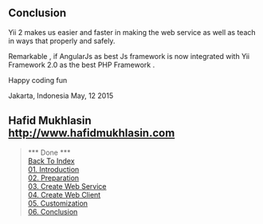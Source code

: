 ## Conclusion

Yii 2 makes us easier and faster in making the web service as well as teach in ways that properly and safely.

Remarkable , if AngularJs as best Js framework is now integrated with Yii Framework 2.0 as the best PHP Framework .

Happy coding fun

Jakarta, Indonesia
May, 12 2015

Hafid Mukhlasin
http://www.hafidmukhlasin.com
---

> *** Done ***<br>
> [Back To Index](index.md) <br>
> [01. Introduction](01-introduction.md) <br> 
> [02. Preparation](02-preparation.md) <br>
> [03. Create Web Service](03-create-web-service.md) <br>
> [04. Create Web Client](04-create-web-client.md) <br>
> [05. Customization](05-customization.md) <br>
> [06. Conclusion](06-conclusion.md) <br>
